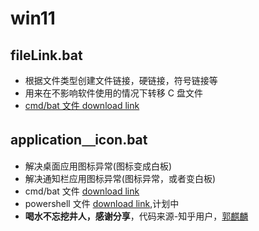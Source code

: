 # win11

## fileLink.bat

- 根据文件类型创建文件链接，硬链接，符号链接等
- 用来在不影响软件使用的情况下转移 C 盘文件
- [cmd/bat 文件 download link](https://github.com/lqfy-jhc/system-help-handbooks/blob/main/%E8%B5%A211/fileLink.bat)

## application＿icon.bat

- 解决桌面应用图标异常(图标变成白板)
- 解决通知栏应用图标异常(图标异常，或者变白板)
- cmd/bat 文件 [download link](https://github.com/lqfy-jhc/handbooks/blob/a99e4b80368f5587c74550afcaba2be052a91d94/%E8%B5%A211/application_icon.bat)
- powershell 文件 [download link](https://github.com/lqfy-jhc/handbooks),计划中
- **喝水不忘挖井人，感谢分享**，代码来源-知乎用户，[郭麒麟](https://zhuanlan.zhihu.com/p/72426926)
